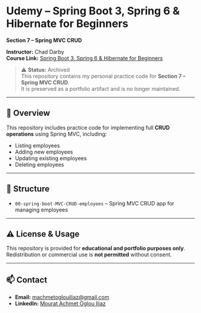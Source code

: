 # Udemy – Spring Boot 3, Spring 6 & Hibernate for Beginners  
**Section 7 – Spring MVC CRUD**

**Instructor:** Chad Darby  
**Course Link:** [Spring Boot 3, Spring 6 & Hibernate for Beginners](https://www.udemy.com/course/spring-hibernate-tutorial/)

> ⚠️ **Status:** Archived  
> This repository contains my personal practice code for **Section 7 – Spring MVC CRUD**.  
> It is preserved as a portfolio artifact and is no longer maintained.

---

## 📌 Overview

This repository includes practice code for implementing full **CRUD operations** using Spring MVC, including:

- Listing employees
- Adding new employees
- Updating existing employees
- Deleting employees

---

## 📂 Structure

- `00-spring-boot-MVC-CRUD-employees` – Spring MVC CRUD app for managing employees

---

## ⚠ License & Usage

This repository is provided for **educational and portfolio purposes only**.  
Redistribution or commercial use is **not permitted** without consent.

---

## 📫 Contact

- **Email:** machmetoglouiliaz@gmail.com  
- **LinkedIn:** [Mourat Achmet Oglou Iliaz](https://www.linkedin.com/in/maoi)
